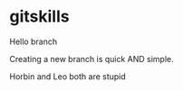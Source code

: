 # gitskills

Hello branch

Creating a new branch is quick AND simple.

Horbin and Leo both are stupid
